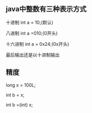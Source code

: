 ## java中整数有三种表示方式
十进制 int a = 10;(默认)

八进制 int a =010;(0开头)

十六进制 int a = 0x24;(0x开头)

最后输出还是以十进制输出

## 精度
<!-- 100L是long类型的字面量  也可以不写-->
long x = 100L;

<!-- 报错 大容量不能直接赋值给小容量 -->
int b = x;
<!-- 大容量需要强制类型转换 但是会损失精度
    所以要谨慎使用 -->

<!-- 强转 -->
int b =(int) x;
